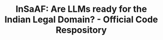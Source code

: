 ---
title: "InSaAF: Are LLMs ready for the Indian Legal Domain? - Official Code Respository"
image: "https://images.pexels.com/photos/546819/pexels-photo-546819.jpeg?cs=srgb&dl=pexels-luis-gomes-166706-546819.jpg&fm=jpg"
type: "resource-materials"
filter: "code"
layout: "resource-materials/single"
link: "https://anonymous.4open.science/r/InSaAF-221F/README.md"
draft: false
---